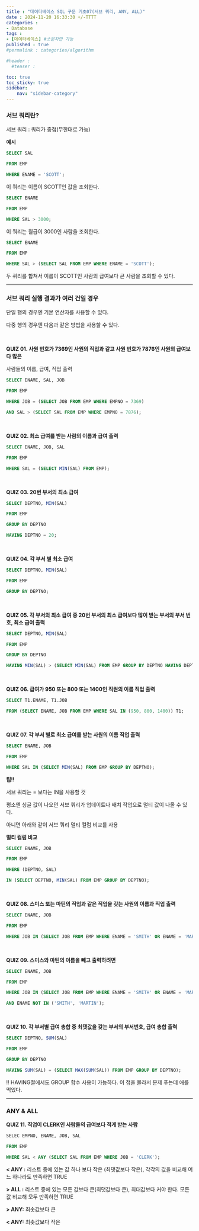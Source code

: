 ```yaml
---
title : "데이터베이스 SQL 구문 기초07(서브 쿼리, ANY, ALL)"
date : 2024-11-20 16:33:30 +/-TTTT
categories : 
- Database
tags : 
- [데이터베이스] #소문자만 가능
published : true
#permalink : categories/algorithm

#header :
  #teaser : 

toc: true
toc_sticky: true
sidebar:
    nav: "sidebar-category"
---
```


### 서브 쿼리란?

서브 쿼리 : 쿼리가 중첩(무한대로 가능)

**예시**

```sql
SELECT SAL 

FROM EMP

WHERE ENAME = 'SCOTT';
```

이 쿼리는 이름이 SCOTT인 값을 조회한다.

```sql
SELECT ENAME

FROM EMP

WHERE SAL > 3000;
```

이 쿼리는 월급이 3000인 사람을 조회한다.

```sql
SELECT ENAME

FROM EMP

WHERE SAL > (SELECT SAL FROM EMP WHERE ENAME = 'SCOTT');
```

두 쿼리를 합쳐서 이름이 SCOTT인 사람의 급여보다 큰 사람을 조회할 수 있다.

* * *

### 서브 쿼리 실행 결과가 여러 건일 경우

단일 행의 경우엔 기본 연산자를 사용할 수 있다.

다중 행의 경우엔 다음과 같은 방법을 사용할 수 있다.

&nbsp;

**QUIZ 01. 사원 번호가 7369인 사원의 직업과 같고 사원 번호가 7876인 사원의 급여보다 많은**

사람들의 이름, 급여, 직업 출력

```sql
SELECT ENAME, SAL, JOB

FROM EMP

WHERE JOB = (SELECT JOB FROM EMP WHERE EMPNO = 7369)

AND SAL > (SELECT SAL FROM EMP WHERE EMPNO = 7876);
```

&nbsp;

**QUIZ 02. 최소 급여를 받는 사람의 이름과 급여 출력**

```sql
SELECT ENAME, JOB, SAL

FROM EMP

WHERE SAL = (SELECT MIN(SAL) FROM EMP);
```

&nbsp;

**QUIZ 03. 20번 부서의 최소 급여**

```sql
SELECT DEPTNO, MIN(SAL)

FROM EMP

GROUP BY DEPTNO

HAVING DEPTNO = 20;
```

&nbsp;

**QUIZ 04. 각 부서 별 최소 급여**

```sql
SELECT DEPTNO, MIN(SAL)

FROM EMP

GROUP BY DEPTNO;
```

&nbsp;

**QUIZ 05. 각 부서의 최소 급여 중 20번 부서의 최소 급여보다 많이 받는 부서의 부서 번호, 최소 급여 출력**

```sql
SELECT DEPTNO, MIN(SAL)

FROM EMP

GROUP BY DEPTNO

HAVING MIN(SAL) > (SELECT MIN(SAL) FROM EMP GROUP BY DEPTNO HAVING DEPTNO = 20);
```

&nbsp;

**QUIZ 06. 급여가 950 또는 800 또는 1400인 직원의 이름 직업 출력**

```sql
SELECT T1.ENAME, T1.JOB

FROM (SELECT ENAME, JOB FROM EMP WHERE SAL IN (950, 800, 1400)) T1;
```

&nbsp;

**QUIZ 07. 각 부서 별로 최소 급여를 받는 사원의 이름 직업 출력**

```sql
SELECT ENAME, JOB

FROM EMP

WHERE SAL IN (SELECT MIN(SAL) FROM EMP GROUP BY DEPTNO);
```

**팁!!**

서브 쿼리는 = 보다는 IN을 사용할 것

평소엔 싱글 값이 나오던 서브 쿼리가 업데이트나 배치 작업으로 멀티 값이 나올 수 있다.

아니면 아래와 같이 서브 쿼리 멀티 컬럼 비교를 사용

**멀티 컬럼 비교**

```sql
SELECT ENAME, JOB

FROM EMP

WHERE (DEPTNO, SAL)

IN (SELECT DEPTNO, MIN(SAL) FROM EMP GROUP BY DEPTNO);  
```

&nbsp;

**QUIZ 08. 스미스 또는 마틴의 직업과 같은 직업을 갖는 사원의 이름과 직업 출력**

```sql
SELECT ENAME, JOB

FROM EMP

WHERE JOB IN (SELECT JOB FROM EMP WHERE ENAME = 'SMITH' OR ENAME = 'MARTIN');
```

&nbsp;

**QUIZ 09. 스미스와 마틴의 이름을 빼고 출력하려면**

```sql
SELECT ENAME, JOB

FROM EMP

WHERE JOB IN (SELECT JOB FROM EMP WHERE ENAME = 'SMITH' OR ENAME = 'MARTIN')

AND ENAME NOT IN ('SMITH', 'MARTIN');
```

&nbsp;

**QUIZ 10. 각 부서별 급여 총합 중 최댓값을 갖는 부서의 부서번호, 급여 총합 출력**
```sql
SELECT DEPTNO, SUM(SAL)

FROM EMP

GROUP BY DEPTNO

HAVING SUM(SAL) = (SELECT MAX(SUM(SAL)) FROM EMP GROUP BY DEPTNO);
```

!! HAVING절에서도 GROUP 함수 사용이 가능하다.
이 점을 몰라서 문제 푸는데 애를 먹었다.

* * *

### ANY & ALL

**QUIZ 11. 직업이 CLERK인 사람들의 급여보다 적게 받는 사람**

```sql
SELEC EMPNO, ENAME, JOB, SAL

FROM EMP

WHERE SAL < ANY (SELECT SAL FROM EMP WHERE JOB = 'CLERK');
```

**< ANY :** 리스트 중에 있는 값 하나 보다 작은 (최댓값보다 작은), 각각의 값을 비교해 어느 하나라도 만족하면 TRUE

**\> ALL :** 리스트 중에 있는 모든 값보다 큰(최댓값보다 큰), 최대값보다 커야 한다. 모든 값 비교해 모두 만족하면 TRUE

**\> ANY:** 최솟값보다 큰

**< ANY:** 최솟값보다 작은